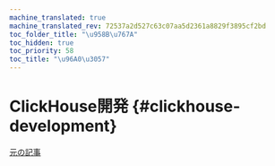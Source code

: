 ```yaml
---
machine_translated: true
machine_translated_rev: 72537a2d527c63c07aa5d2361a8829f3895cf2bd
toc_folder_title: "\u958B\u767A"
toc_hidden: true
toc_priority: 58
toc_title: "\u96A0\u3057"
---
```


# ClickHouse開発 {#clickhouse-development}

[元の記事](https://clickhouse.tech/docs/en/development/) <!--hide-->
